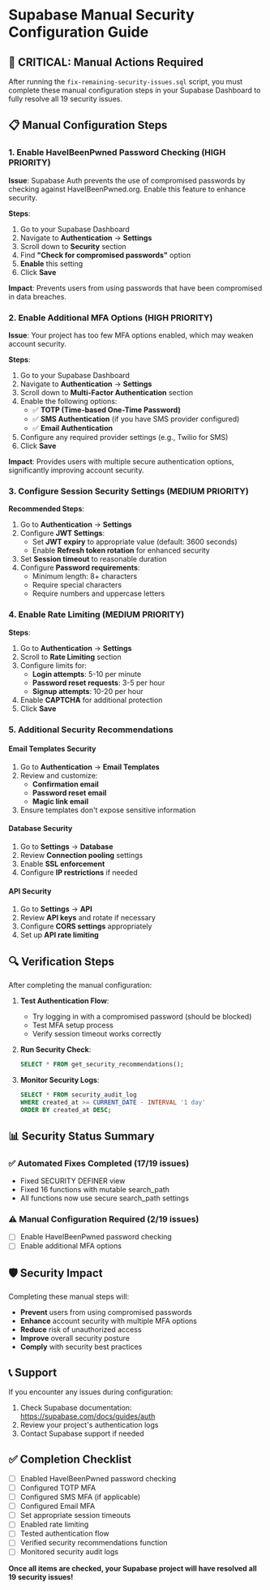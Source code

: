 # Supabase Manual Security Configuration Guide

## 🚨 CRITICAL: Manual Actions Required

After running the `fix-remaining-security-issues.sql` script, you must complete these manual configuration steps in your Supabase Dashboard to fully resolve all 19 security issues.

## 📋 Manual Configuration Steps

### 1. Enable HaveIBeenPwned Password Checking (HIGH PRIORITY)

**Issue**: Supabase Auth prevents the use of compromised passwords by checking against HaveIBeenPwned.org. Enable this feature to enhance security.

**Steps**:
1. Go to your Supabase Dashboard
2. Navigate to **Authentication** → **Settings**
3. Scroll down to **Security** section
4. Find **"Check for compromised passwords"** option
5. **Enable** this setting
6. Click **Save**

**Impact**: Prevents users from using passwords that have been compromised in data breaches.

### 2. Enable Additional MFA Options (HIGH PRIORITY)

**Issue**: Your project has too few MFA options enabled, which may weaken account security.

**Steps**:
1. Go to your Supabase Dashboard
2. Navigate to **Authentication** → **Settings**
3. Scroll down to **Multi-Factor Authentication** section
4. Enable the following options:
   - ✅ **TOTP (Time-based One-Time Password)**
   - ✅ **SMS Authentication** (if you have SMS provider configured)
   - ✅ **Email Authentication**
5. Configure any required provider settings (e.g., Twilio for SMS)
6. Click **Save**

**Impact**: Provides users with multiple secure authentication options, significantly improving account security.

### 3. Configure Session Security Settings (MEDIUM PRIORITY)

**Recommended Steps**:
1. Go to **Authentication** → **Settings**
2. Configure **JWT Settings**:
   - Set **JWT expiry** to appropriate value (default: 3600 seconds)
   - Enable **Refresh token rotation** for enhanced security
3. Set **Session timeout** to reasonable duration
4. Configure **Password requirements**:
   - Minimum length: 8+ characters
   - Require special characters
   - Require numbers and uppercase letters

### 4. Enable Rate Limiting (MEDIUM PRIORITY)

**Steps**:
1. Go to **Authentication** → **Settings**
2. Scroll to **Rate Limiting** section
3. Configure limits for:
   - **Login attempts**: 5-10 per minute
   - **Password reset requests**: 3-5 per hour
   - **Signup attempts**: 10-20 per hour
4. Enable **CAPTCHA** for additional protection
5. Click **Save**

### 5. Additional Security Recommendations

#### Email Templates Security
1. Go to **Authentication** → **Email Templates**
2. Review and customize:
   - **Confirmation email**
   - **Password reset email**
   - **Magic link email**
3. Ensure templates don't expose sensitive information

#### Database Security
1. Go to **Settings** → **Database**
2. Review **Connection pooling** settings
3. Enable **SSL enforcement**
4. Configure **IP restrictions** if needed

#### API Security
1. Go to **Settings** → **API**
2. Review **API keys** and rotate if necessary
3. Configure **CORS settings** appropriately
4. Set up **API rate limiting**

## 🔍 Verification Steps

After completing the manual configuration:

1. **Test Authentication Flow**:
   - Try logging in with a compromised password (should be blocked)
   - Test MFA setup process
   - Verify session timeout works correctly

2. **Run Security Check**:
   ```sql
   SELECT * FROM get_security_recommendations();
   ```

3. **Monitor Security Logs**:
   ```sql
   SELECT * FROM security_audit_log 
   WHERE created_at >= CURRENT_DATE - INTERVAL '1 day'
   ORDER BY created_at DESC;
   ```

## 📊 Security Status Summary

### ✅ Automated Fixes Completed (17/19 issues)
- Fixed SECURITY DEFINER view
- Fixed 16 functions with mutable search_path
- All functions now use secure search_path settings

### ⚠️ Manual Configuration Required (2/19 issues)
- [ ] Enable HaveIBeenPwned password checking
- [ ] Enable additional MFA options

## 🛡️ Security Impact

Completing these manual steps will:
- **Prevent** users from using compromised passwords
- **Enhance** account security with multiple MFA options
- **Reduce** risk of unauthorized access
- **Improve** overall security posture
- **Comply** with security best practices

## 📞 Support

If you encounter any issues during configuration:
1. Check Supabase documentation: https://supabase.com/docs/guides/auth
2. Review your project's authentication logs
3. Contact Supabase support if needed

## ✅ Completion Checklist

- [ ] Enabled HaveIBeenPwned password checking
- [ ] Configured TOTP MFA
- [ ] Configured SMS MFA (if applicable)
- [ ] Configured Email MFA
- [ ] Set appropriate session timeouts
- [ ] Enabled rate limiting
- [ ] Tested authentication flow
- [ ] Verified security recommendations function
- [ ] Monitored security audit logs

**Once all items are checked, your Supabase project will have resolved all 19 security issues!**
